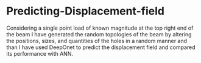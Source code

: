 # Predicting-Displacement-field
Considering a single point load of known magnitude at the top right end of the beam I have generated the random topologies of the beam by altering the positions, sizes, and quantities of the holes in a random manner and than I have used DeepOnet to predict the displacement field and compared its performance with ANN.
